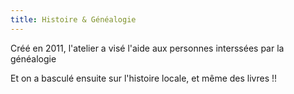```yaml
---
title: Histoire & Généalogie
---
```

Créé en 2011, l'atelier a visé l'aide aux personnes interssées par la généalogie

Et on a basculé ensuite sur l'histoire locale, et même des livres !!